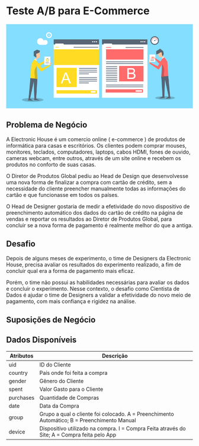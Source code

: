 # Teste A/B para E-Commerce

![Image1](/images/test_ab_image.jpg)

## Problema de Negócio

<p>A Electronic House é um comercio online ( e-commerce ) de produtos de
informática para casas e escritórios. Os clientes podem comprar mouses,
monitores, teclados, computadores, laptops, cabos HDMI, fones de ouvido,
cameras webcam, entre outros, através de um site online e recebem os produtos
no conforto de suas casas.</p>

<p>O Diretor de Produtos Global pediu ao Head de Design que desenvolvesse uma
nova forma de finalizar a compra com cartão de crédito, sem a necessidade do
cliente preencher manualmente todas as informações do cartão e que
funcionasse em todos os países.</p>

<p>O Head de Designer gostaria de medir a efetividade do novo dispositivo de
preenchimento automático dos dados do cartão de crédito na página de vendas
e reportar os resultados ao Diretor de Produtos Global, para concluir se a nova
forma de pagamento é realmente melhor do que a antiga.</p>

## Desafio

<p>Depois de alguns meses de experimento, o time de Designers da Electronic
House, precisa avaliar os resultados do experimento realizado, a fim de concluir
qual era a forma de pagamento mais eficaz.</p>
<p>Porém, o time não possui as habilidades necessárias para avaliar os dados e
concluir o experimento. Nesse contexto, o desafio como Cientista de
Dados é ajudar o time de Designers a validar a efetividade do novo meio de
pagamento, com mais confiança e rigidez na análise.</p>

## Suposições de Negócio


## Dados Disponíveis

| Atributos  |  Descrição |
| ------------------- | ------------------- |
|  uid |  ID do Cliente |
|  country |  País onde foi feita a compra |
|  gender |  Gênero do Cliente |
|  spent |  Valor Gasto para o Cliente |
|  purchases |  Quantidade de Compras |
|  date |  Data da Compra |
|  group | Grupo a qual o cliente foi colocado. A = Preenchimento Automático; B = Preenchimento Manual |
|  device | Dispositivo utilizado na compra. I = Compra Feita através do Site; A = Compra feita pelo App |


